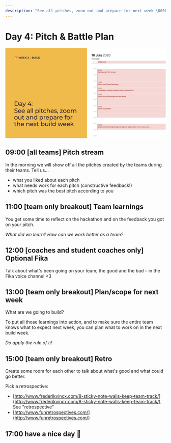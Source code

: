 ```yaml
---
description: "See all pitches, zoom out and prepare for next week \U0001F525"
---
```


# Day 4: Pitch & Battle Plan

![](../../.gitbook/assets/osoc-2020-cal-week-2.004%20%281%29.jpeg)

## 09:00 \[all teams\] Pitch stream

In the morning we will show off all the pitches created by the teams during their teams. Tell us...

* what you liked about each pitch
* what needs work for each pitch \(constructive feedback!\)
* which pitch was the best pitch according to you

## 11:00 \[team only breakout\] Team learnings

You get some time to reflect on the hackathon and on the feedback you got on your pitch.

_What did we learn? How can we work better as a team?_

## 12:00 \[coaches and student coaches only\] Optional Fika

Talk about what's been going on your team; the good and the bad – in the Fika voice channel &lt;3

## 13:00 \[team only breakout\] Plan/scope for next week

What are we going to build?

To put all those learnings into action, and to make sure the entire team knows what to expect next week, you can plan what to work on in the next build week.

_Do apply the rule of π!_

## 15:00 \[team only breakout\] Retro

Create some room for each other to talk about what's good and what could go better.

Pick a retrospective:

* [http://www.frederikvincx.com/8-sticky-note-walls-keep-team-track/](http://www.frederikvincx.com/8-sticky-note-walls-keep-team-track/) See "retrospective"
* [http://www.funretrospectives.com/](http://www.funretrospectives.com/)

## 17:00 have a nice day 🥳

